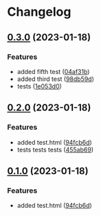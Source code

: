 # Changelog

## [0.3.0](https://github.com/dvsa/rsp-validation-package-rp-test/compare/v0.2.0...v0.3.0) (2023-01-18)


### Features

* added fifth test ([04af31b](https://github.com/dvsa/rsp-validation-package-rp-test/commit/04af31b6c4f667cfb1ee75cf4fd08ef794355a23))
* added third test ([98db59d](https://github.com/dvsa/rsp-validation-package-rp-test/commit/98db59d187ad0d364abaf0cd6c54ce40e12eac66))
* tests ([1e053d0](https://github.com/dvsa/rsp-validation-package-rp-test/commit/1e053d0861321fec2e8c43332cf4286bc2301679))

## [0.2.0](https://github.com/dvsa/rsp-validation-package-rp-test/compare/v0.1.0...v0.2.0) (2023-01-18)


### Features

* added test.html ([94fcb6d](https://github.com/dvsa/rsp-validation-package-rp-test/commit/94fcb6d08c903960a30c9c293aa2a3b45fe67769))
* tests tests tests ([455ab69](https://github.com/dvsa/rsp-validation-package-rp-test/commit/455ab69d4b0133731363b0f8e69874affa18b817))

## [0.1.0](https://github.com/dvsa/rsp-validation-package-rp-test/compare/v0.0.1...v0.1.0) (2023-01-18)


### Features

* added test.html ([94fcb6d](https://github.com/dvsa/rsp-validation-package-rp-test/commit/94fcb6d08c903960a30c9c293aa2a3b45fe67769))
